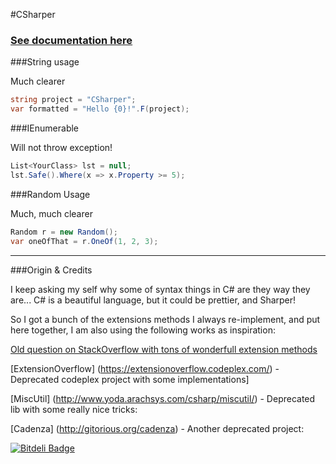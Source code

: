 #CSharper

### [See documentation here](https://github.com/eklam/CSharper/wiki)

###String usage

Much clearer

```csharp
string project = "CSharper";
var formatted = "Hello {0}!".F(project);
```

###IEnumerable

Will not throw exception!

```csharp
List<YourClass> lst = null;
lst.Safe().Where(x => x.Property >= 5);
```

###Random Usage

Much, much clearer

```csharp
Random r = new Random();
var oneOfThat = r.OneOf(1, 2, 3);
```

---

###Origin & Credits

I keep asking my self why some of syntax things in C# are they way they are... C# is a beautiful language, but it could be prettier, and Sharper!

So I got a bunch of the extensions methods I always re-implement, and put here together, I am also using the following works as inspiration:

[Old question on StackOverflow with tons of wonderfull extension methods](http://stackoverflow.com/questions/271398/what-are-your-favorite-extension-methods-for-c-codeplex-com-extensionoverflow)

[ExtensionOverflow] (https://extensionoverflow.codeplex.com/) - Deprecated codeplex project with some implementations]

[MiscUtil] (http://www.yoda.arachsys.com/csharp/miscutil/) - Deprecated lib with some really nice tricks:

[Cadenza] (http://gitorious.org/cadenza) - Another deprecated project:


[![Bitdeli Badge](https://d2weczhvl823v0.cloudfront.net/eklam/CSharper/trend.png)](https://bitdeli.com/free "Bitdeli Badge")

